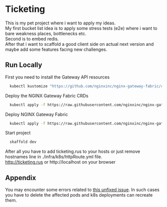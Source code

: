 
# Ticketing

This is my pet project where i want to apply my ideas.  
My first bucket list idea is to apply some stress tests (e2e) where i want to bare weakness places, bottlenecks etc.  
Second is to embed redis.  
After that i want to scaffold a good client side on actual next version and maybe add some features facing new challenges.
## Run Locally

First you need to install the Gateway API resources

```bash
  kubectl kustomize "https://github.com/nginxinc/nginx-gateway-fabric/config/crd/gateway-api/standard?ref=v1.5.0" | kubectl apply -f -
```

Deploy the NGINX Gateway Fabric CRDs

```bash
  kubectl apply -f https://raw.githubusercontent.com/nginxinc/nginx-gateway-fabric/v1.5.0/deploy/crds.yaml
```

Deploy NGINX Gateway Fabric

```bash
  kubectl apply -f https://raw.githubusercontent.com/nginxinc/nginx-gateway-fabric/v1.5.0/deploy/default/deploy.yaml
```

Start project

```bash
  skaffold dev
```

After all you have to add ticketing.rus to your hosts or just remove hostnames line in ./infra/k8s/httpRoute.yml file.  
http://ticketing.rus or http://localhost on your browser
## Appendix

You may encounter some errors related to [this unfixed issue](https://github.com/tulios/kafkajs/issues/815). In such cases you have to delete the affected pods and k8s deployments can recreate them.

